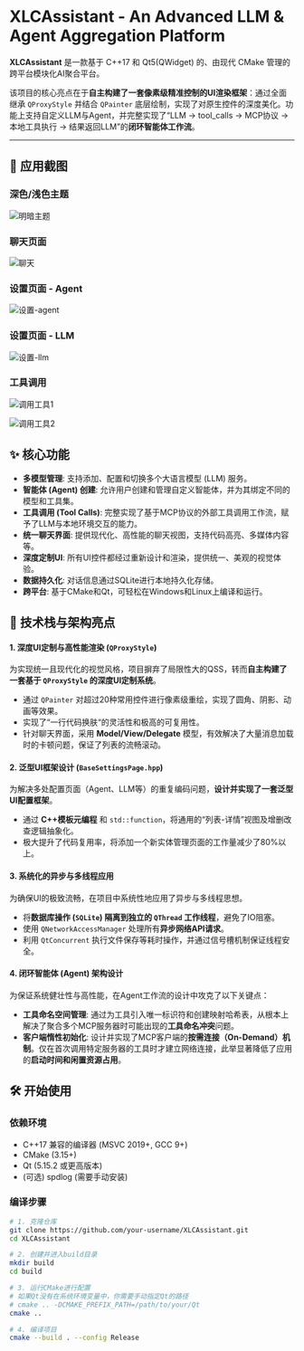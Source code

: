 
# XLCAssistant - An Advanced LLM & Agent Aggregation Platform

**XLCAssistant** 是一款基于 C++17 和 Qt5(QWidget) 的、由现代 CMake 管理的跨平台模块化AI聚合平台。

该项目的核心亮点在于**自主构建了一套像素级精准控制的UI渲染框架**：通过全面继承 `QProxyStyle` 并结合 `QPainter` 底层绘制，实现了对原生控件的深度美化。功能上支持自定义LLM与Agent，并完整实现了“LLM → tool_calls → MCP协议 → 本地工具执行 → 结果返回LLM”的**闭环智能体工作流**。

---

## 📸 应用截图

### 深色/浅色主题

![明暗主题](./assets/明暗主题.png)

### 聊天页面

![聊天](./assets/聊天.png)

### 设置页面 - Agent

![设置-agent](./assets/设置-agent.png)

### 设置页面 - LLM

![设置-llm](./assets/设置-llm.png)

### 工具调用

![调用工具1](./assets/调用工具1.png)

![调用工具2](./assets/调用工具2.png)

## ✨ 核心功能

-   **多模型管理**: 支持添加、配置和切换多个大语言模型 (LLM) 服务。
-   **智能体 (Agent) 创建**: 允许用户创建和管理自定义智能体，并为其绑定不同的模型和工具集。
-   **工具调用 (Tool Calls)**: 完整实现了基于MCP协议的外部工具调用工作流，赋予了LLM与本地环境交互的能力。
-   **统一聊天界面**: 提供现代化、高性能的聊天视图，支持代码高亮、多媒体内容等。
-   **深度定制UI**: 所有UI控件都经过重新设计和渲染，提供统一、美观的视觉体验。
-   **数据持久化**: 对话信息通过SQLite进行本地持久化存储。
-   **跨平台**: 基于CMake和Qt，可轻松在Windows和Linux上编译和运行。

## 🚀 技术栈与架构亮点

#### 1. 深度UI定制与高性能渲染 (`QProxyStyle`)

为实现统一且现代化的视觉风格，项目摒弃了局限性大的QSS，转而**自主构建了一套基于 `QProxyStyle` 的深度UI定制系统**。
-   通过 `QPainter` 对超过20种常用控件进行像素级重绘，实现了圆角、阴影、动画等效果。
-   实现了“一行代码换肤“的灵活性和极高的可复用性。
-   针对聊天界面，采用 **Model/View/Delegate** 模型，有效解决了大量消息加载时的卡顿问题，保证了列表的流畅滚动。

#### 2. 泛型UI框架设计 (`BaseSettingsPage.hpp`)

为解决多处配置页面（Agent、LLM等）的重复编码问题，**设计并实现了一套泛型UI配置框架**。
-   通过 **C++模板元编程** 和 `std::function`，将通用的“列表-详情”视图及增删改查逻辑抽象化。
-   极大提升了代码复用率，将添加一个新实体管理页面的工作量减少了80%以上。

#### 3. 系统化的异步与多线程应用

为确保UI的极致流畅，在项目中系统性地应用了异步与多线程思想。
-   将**数据库操作 (`SQLite`) 隔离到独立的 `QThread` 工作线程**，避免了IO阻塞。
-   使用 `QNetworkAccessManager` 处理所有**异步网络API请求**。
-   利用 `QtConcurrent` 执行文件保存等耗时操作，并通过信号槽机制保证线程安全。

#### 4. 闭环智能体 (Agent) 架构设计

为保证系统健壮性与高性能，在Agent工作流的设计中攻克了以下关键点：
-   **工具命名空间管理**: 通过为工具引入唯一标识符和创建映射哈希表，从根本上解决了聚合多个MCP服务器时可能出现的**工具命名冲突**问题。
-   **客户端惰性初始化**: 设计并实现了MCP客户端的**按需连接（On-Demand）机制**。仅在首次调用特定服务器的工具时才建立网络连接，此举显著降低了应用的**启动时间和闲置资源占用**。

## 🛠️ 开始使用

### 依赖环境

-   C++17 兼容的编译器 (MSVC 2019+, GCC 9+)
-   CMake (3.15+)
-   Qt (5.15.2 或更高版本)
-   (可选) spdlog (需要手动安装)

### 编译步骤

```bash
# 1. 克隆仓库
git clone https://github.com/your-username/XLCAssistant.git
cd XLCAssistant

# 2. 创建并进入build目录
mkdir build
cd build

# 3. 运行CMake进行配置
# 如果Qt没有在系统环境变量中，你需要手动指定Qt的路径
# cmake .. -DCMAKE_PREFIX_PATH=/path/to/your/Qt
cmake ..

# 4. 编译项目
cmake --build . --config Release
```
